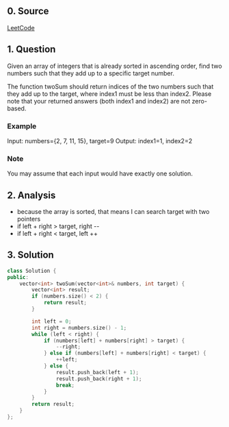## 0. Source
[LeetCode](https://leetcode.com/problems/two-sum-ii-input-array-is-sorted/)

## 1. Question
Given an array of integers that is already sorted in ascending order, find two numbers such that they add up to a specific target number.

The function twoSum should return indices of the two numbers such that they add up to the target, where index1 must be less than index2. Please note that your returned answers (both index1 and index2) are not zero-based.
### Example
Input: numbers={2, 7, 11, 15}, target=9
Output: index1=1, index2=2
### Note 
You may assume that each input would have exactly one solution.
## 2. Analysis

- because the array is sorted, that means I can search target with two pointers
- if left + right > target, right --
- if left + right < target, left ++

## 3. Solution

```CPP
class Solution {
public:
    vector<int> twoSum(vector<int>& numbers, int target) {
        vector<int> result;
        if (numbers.size() < 2) {
            return result;
        }

        int left = 0;
        int right = numbers.size() - 1;
        while (left < right) {
            if (numbers[left] + numbers[right] > target) {
                --right;
            } else if (numbers[left] + numbers[right] < target) {
                ++left;
            } else {
                result.push_back(left + 1);
                result.push_back(right + 1);
                break;
            }
        }
        return result;
    }
};
```
